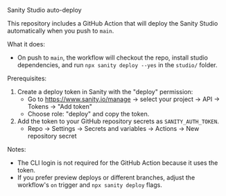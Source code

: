 Sanity Studio auto-deploy

This repository includes a GitHub Action that will deploy the Sanity Studio automatically when you push to `main`.

What it does:
- On push to `main`, the workflow will checkout the repo, install studio dependencies, and run `npx sanity deploy --yes` in the `studio/` folder.

Prerequisites:
1. Create a deploy token in Sanity with the "deploy" permission:
   - Go to https://www.sanity.io/manage -> select your project -> API -> Tokens -> "Add token"
   - Choose role: "deploy" and copy the token.
2. Add the token to your GitHub repository secrets as `SANITY_AUTH_TOKEN`.
   - Repo -> Settings -> Secrets and variables -> Actions -> New repository secret

Notes:
- The CLI login is not required for the GitHub Action because it uses the token.
- If you prefer preview deploys or different branches, adjust the workflow's `on` trigger and `npx sanity deploy` flags.
